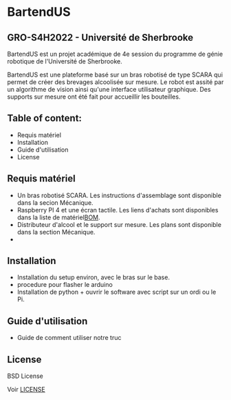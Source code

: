# BartendUS 
## GRO-S4H2022 - Université de Sherbrooke

BartendUS est un projet académique de 4e session du programme de génie robotique de l'Université de Sherbrooke.

BartendUS est une plateforme basé sur un bras robotisé de type SCARA qui permet de créer des brevages alcoolisée sur mesure. Le robot est assité par un algorithme de vision ainsi qu'une interface utilisateur graphique. Des supports sur mesure ont été fait pour accueillir les bouteilles.

## Table of content:
- Requis matériel
- Installation
- Guide d'utilisation
- License


## Requis matériel
- Un bras robotisé SCARA. Les instructions d'assemblage sont disponible dans la secion Mécanique.
- Raspberry PI 4 et une écran tactile. Les liens d'achats sont disponibles dans la liste de matériel[BOM](www.google.com).
- Distributeur d'alcool et le support sur mesure. Les plans sont disponible dans la section Mécanique.
- 

## Installation 
- Installation du setup environ, avec le bras sur le base.
- procedure pour flasher le arduino
- Installation de python + ouvrir le software avec script sur un ordi ou le Pi.

## Guide d'utilisation
- Guide de comment utiliser notre truc

## License
BSD License

Voir [LICENSE](LICENSE)

